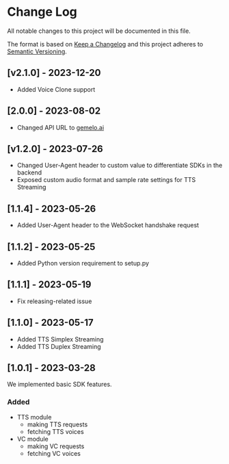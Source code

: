 # Change Log
All notable changes to this project will be documented in this file.

The format is based on [Keep a Changelog](http://keepachangelog.com/)
and this project adheres to [Semantic Versioning](http://semver.org/).

## [v2.1.0] - 2023-12-20

- Added Voice Clone support

## [2.0.0] - 2023-08-02

- Changed API URL to [gemelo.ai](https://gemelo.ai)

## [v1.2.0] - 2023-07-26

- Changed User-Agent header to custom value to differentiate SDKs in the backend
- Exposed custom audio format and sample rate settings for TTS Streaming

## [1.1.4] - 2023-05-26

- Added User-Agent header to the WebSocket handshake request

## [1.1.2] - 2023-05-25

- Added Python version requirement to setup.py

## [1.1.1] - 2023-05-19

- Fix releasing-related issue

## [1.1.0] - 2023-05-17

- Added TTS Simplex Streaming
- Added TTS Duplex Streaming

## [1.0.1] - 2023-03-28

We implemented basic SDK features.

### Added

- TTS module
  - making TTS requests
  - fetching TTS voices
- VC module
  - making VC requests
  - fetching VC voices
